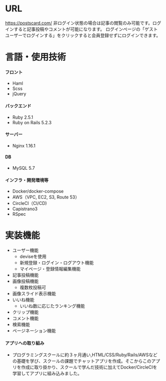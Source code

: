 # URL
https://postscard.com/
非ログイン状態の場合は記事の閲覧のみ可能です。ログインすると記事投稿やコメントが可能になります。
ログインページの「ゲストユーザーでログインする」をクリックすると会員登録せずにログインできます。

# 言語・使用技術

#### フロント
- Haml
- Scss
- jQuery

#### バックエンド
- Ruby 2.5.1
- Ruby on Rails 5.2.3

#### サーバー
- Nginx 1.16.1

#### DB
- MySQL 5.7

#### インフラ・開発環境等
- Docker/docker-compose
- AWS（VPC, EC2, S3, Route 53）
- CircleCI（CI/CD)
- Capistrano3
- RSpec

# 実装機能
- ユーザー機能
  - deviseを使用
  - 新規登録・ログイン・ログアウト機能
  - マイページ・登録情報編集機能
- 記事投稿機能
- 画像投稿機能
  - 複数枚投稿可
- 画像スライド表示機能
- いいね機能
  - いいね数に応じたランキング機能
- クリップ機能
- コメント機能
- 検索機能
- ページネーション機能

#### アプリへの取り組み
- プログラミングスクールに約３ヶ月通い,HTML/CSS/Ruby/Rails/AWSなどの基礎を学び、スクールの課題でチャットアプリを作成。そこからこのアプリを作成に取り掛かり、スクールで学んだ技術に加えてDocker/CircleCIを学習してアプリに組み込みました。